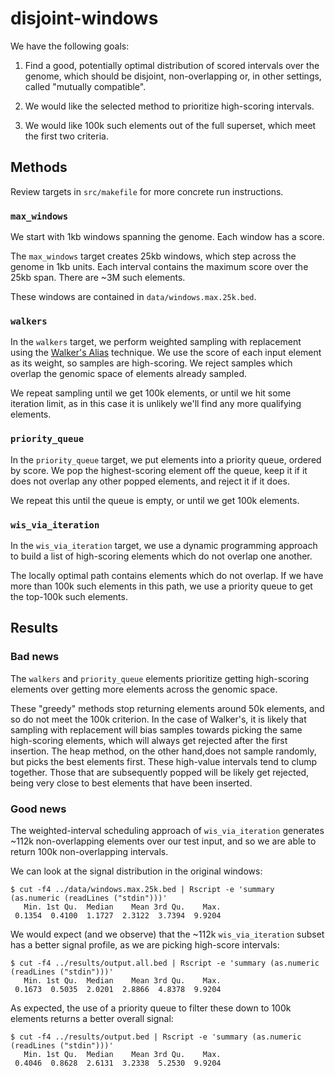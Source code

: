 # disjoint-windows

We have the following goals:

1. Find a good, potentially optimal distribution of scored intervals over the genome, which should be disjoint, non-overlapping or, in other settings, called "mutually compatible".

2. We would like the selected method to prioritize high-scoring intervals.

3. We would like 100k such elements out of the full superset, which meet the first two criteria.

## Methods

Review targets in `src/makefile` for more concrete run instructions.

### `max_windows`

We start with 1kb windows spanning the genome. Each window has a score.

The `max_windows` target creates 25kb windows, which step across the genome in 1kb units. Each interval contains the maximum score over the 25kb span. There are ~3M such elements.

These windows are contained in `data/windows.max.25k.bed`.

### `walkers`

In the `walkers` target, we perform weighted sampling with replacement using the [Walker's Alias](https://en.wikipedia.org/wiki/Alias_method) technique. We use the score of each input element as its weight, so samples are high-scoring. We reject samples which overlap the genomic space of elements already sampled.

We repeat sampling until we get 100k elements, or until we hit some iteration limit, as in this case it is unlikely we'll find any more qualifying elements.

### `priority_queue`

In the `priority_queue` target, we put elements into a priority queue, ordered by score. We pop the highest-scoring element off the queue, keep it if it does not overlap any other popped elements, and reject it if it does. 

We repeat this until the queue is empty, or until we get 100k elements.

### `wis_via_iteration`

In the `wis_via_iteration` target, we use a dynamic programming approach to build a list of high-scoring elements which do not overlap one another.

The locally optimal path contains elements which do not overlap. If we have more than 100k such elements in this path, we use a priority queue to get the top-100k such elements.

## Results

### Bad news

The `walkers` and `priority_queue` elements prioritize getting high-scoring elements over getting more elements across the genomic space. 

These "greedy" methods stop returning elements around 50k elements, and so do not meet the 100k criterion. In the case of Walker's, it is likely that sampling with replacement will bias samples towards picking the same high-scoring elements, which will always get rejected after the first insertion. The heap method, on the other hand,does not sample randomly, but picks the best elements first. These high-value intervals tend to clump together. Those that are subsequently popped will be likely get rejected, being very close to best elements that have been inserted.

### Good news

The weighted-interval scheduling approach of `wis_via_iteration` generates ~112k non-overlapping elements over our test input, and so we are able to return 100k non-overlapping intervals.

We can look at the signal distribution in the original windows:

```
$ cut -f4 ../data/windows.max.25k.bed | Rscript -e 'summary (as.numeric (readLines ("stdin")))'
   Min. 1st Qu.  Median    Mean 3rd Qu.    Max. 
 0.1354  0.4100  1.1727  2.3122  3.7394  9.9204 
```

We would expect (and we observe) that the ~112k `wis_via_iteration` subset has a better signal profile, as we are picking high-score intervals:

```
$ cut -f4 ../results/output.all.bed | Rscript -e 'summary (as.numeric (readLines ("stdin")))'
   Min. 1st Qu.  Median    Mean 3rd Qu.    Max. 
 0.1673  0.5035  2.0201  2.8866  4.8378  9.9204 
```

As expected, the use of a priority queue to filter these down to 100k elements returns a better overall signal:

```
$ cut -f4 ../results/output.bed | Rscript -e 'summary (as.numeric (readLines ("stdin")))'
   Min. 1st Qu.  Median    Mean 3rd Qu.    Max. 
 0.4046  0.8628  2.6131  3.2338  5.2530  9.9204 
```
